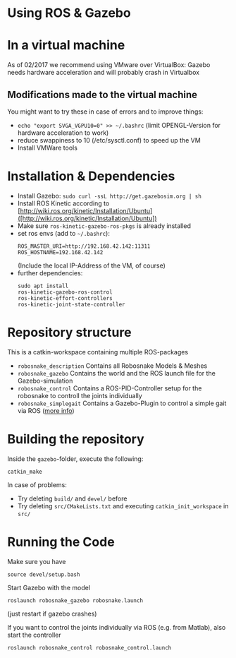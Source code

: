 # Using ROS & Gazebo


# In a virtual machine
As of 02/2017 we recommend using VMware over VirtualBox:
Gazebo needs hardware acceleration and will probably crash in Virtualbox

## Modifications made to the virtual machine
You might want to try these in case of errors and to improve things:
 * `echo "export SVGA_VGPU10=0" >> ~/.bashrc` (limit OPENGL-Version for hardware acceleration to work)
 * reduce swappiness to 10 (/etc/sysctl.conf) to speed up the VM
 * Install VMWare tools

# Installation & Dependencies
 * Install Gazebo: `sudo curl -ssL http://get.gazebosim.org | sh`
 * Install ROS Kinetic according to [http://wiki.ros.org/kinetic/Installation/Ubuntu]([http://wiki.ros.org/kinetic/Installation/Ubuntu])
 * Make sure `ros-kinetic-gazebo-ros-pkgs` is already installed
 * set ros envs (add to `~/.bashrc`):
	```
	ROS_MASTER_URI=http://192.168.42.142:11311
	ROS_HOSTNAME=192.168.42.142
	```
	(Include the local IP-Address of the VM, of course)
 * further dependencies:
	```
	sudo apt install 
	ros-kinetic-gazebo-ros-control
	ros-kinetic-effort-controllers
	ros-kinetic-joint-state-controller
	```


# Repository structure
This is a catkin-workspace containing multiple ROS-packages

 * `robosnake_description` Contains all Robosnake Models & Meshes
 * `robosnake_gazebo` Contains the world and the ROS launch file for the Gazebo-simulation
 * `robosnake_control` Contains a ROS-PID-Controller setup for the robosnake to controll the joints individually
 * `robosnake_simplegait` Contains a Gazebo-Plugin to control a simple gait via ROS ([more info](src/robosnake_simplegait))


# Building the repository

Inside the `gazebo`-folder, execute the following:
```
catkin_make
```
In case of problems:
 * Try deleting `build/` and `devel/` before
 * Try deleting `src/CMakeLists.txt` and executing `catkin_init_workspace` in `src/`


# Running the Code

Make sure you have
```
source devel/setup.bash
```

Start Gazebo with the model
```
roslaunch robosnake_gazebo robosnake.launch
```
(just restart if gazebo crashes)

If you want to control the joints individually via ROS (e.g. from Matlab), also start the controller
```
roslaunch robosnake_control robosnake_control.launch
```

